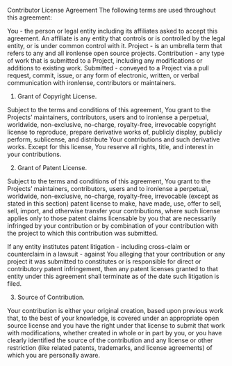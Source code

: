 Contributor License Agreement
The following terms are used throughout this agreement:

You - the person or legal entity including its affiliates asked to accept this agreement. An affiliate is any entity that controls or is controlled by the legal entity, or is under common control with it.
Project - is an umbrella term that refers to any and all ironlense open source projects.
Contribution - any type of work that is submitted to a Project, including any modifications or additions to existing work.
Submitted - conveyed to a Project via a pull request, commit, issue, or any form of electronic, written, or verbal communication with ironlense, contributors or maintainers.
1. Grant of Copyright License.

Subject to the terms and conditions of this agreement, You grant to the Projects’ maintainers, contributors, users and to ironlense a perpetual, worldwide, non-exclusive, no-charge, royalty-free, irrevocable copyright license to reproduce, prepare derivative works of, publicly display, publicly perform, sublicense, and distribute Your contributions and such derivative works. Except for this license, You reserve all rights, title, and interest in your contributions.

2. Grant of Patent License.

Subject to the terms and conditions of this agreement, You grant to the Projects’ maintainers, contributors, users and to ironlense a perpetual, worldwide, non-exclusive, no-charge, royalty-free, irrevocable (except as stated in this section) patent license to make, have made, use, offer to sell, sell, import, and otherwise transfer your contributions, where such license applies only to those patent claims licensable by you that are necessarily infringed by your contribution or by combination of your contribution with the project to which this contribution was submitted.

If any entity institutes patent litigation - including cross-claim or counterclaim in a lawsuit - against You alleging that your contribution or any project it was submitted to constitutes or is responsible for direct or contributory patent infringement, then any patent licenses granted to that entity under this agreement shall terminate as of the date such litigation is filed.

3. Source of Contribution.

Your contribution is either your original creation, based upon previous work that, to the best of your knowledge, is covered under an appropriate open source license and you have the right under that license to submit that work with modifications, whether created in whole or in part by you, or you have clearly identified the source of the contribution and any license or other restriction (like related patents, trademarks, and license agreements) of which you are personally aware.
